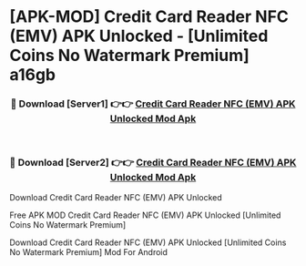 # [APK-MOD] Credit Card Reader NFC (EMV) APK Unlocked - [Unlimited Coins No Watermark Premium] a16gb



<div align="center">
<h3>🔴 Download [Server1] 👉👉 <a href="https://momento.my/?title=Credit_Card_Reader_NFC_(EMV)_APK_Unlocked">Credit Card Reader NFC (EMV) APK Unlocked Mod Apk</a></h3><br>

<h3>🔴 Download [Server2] 👉👉 <a href="https://momento.my/?title=Credit_Card_Reader_NFC_(EMV)_APK_Unlocked">Credit Card Reader NFC (EMV) APK Unlocked Mod Apk</a></h3>
</div>



Download Credit Card Reader NFC (EMV) APK Unlocked 

Free APK MOD Credit Card Reader NFC (EMV) APK Unlocked [Unlimited Coins No Watermark Premium]

Download Credit Card Reader NFC (EMV) APK Unlocked [Unlimited Coins No Watermark Premium] Mod For Android
